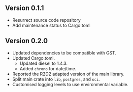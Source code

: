 ## Version 0.1.1
- Resurrect source code repository
- Add maintenance status to Cargo.toml

## Version 0.2.0
- Updated dependencies to be compatible with GST.
- Updated Cargo.toml.
    - Updated diesel to 1.4.3.
    - Added `chrono` for date/time.
- Reported the R2D2 adapted version of the main library.
- Split main crate into `lib`, `postgres`, and `oci`.
- Customised logging levels to use environmental variable.
